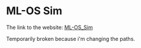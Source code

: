 # ML-OS Sim
The link to the website: 
[ML-OS_Sim](http://0apotix1.github.io/ML-OS_Sim/)

Temporarily broken because i'm changing the paths.
